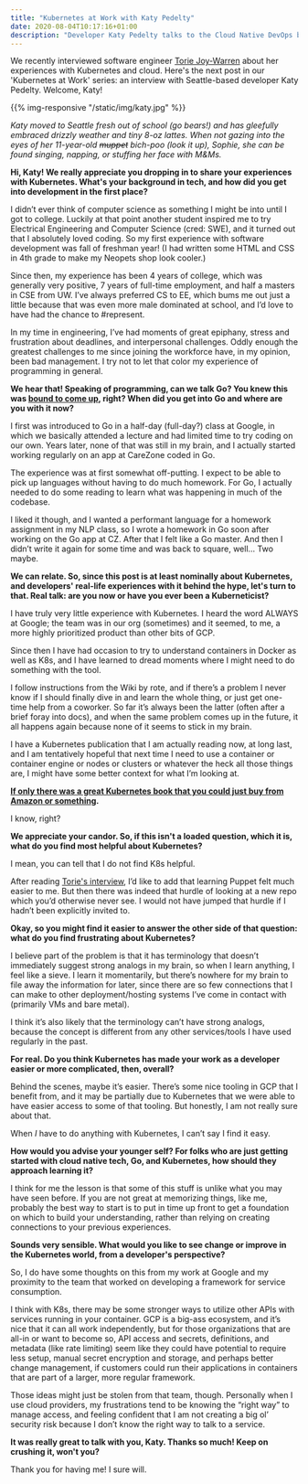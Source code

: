 ```yaml
---
title: "Kubernetes at Work with Katy Pedelty"
date: 2020-08-04T10:17:16+01:00
description: "Developer Katy Pedelty talks to the Cloud Native DevOps blog about her Go and Kubernetes experiences. Not forgetting Sophie the dog."
---
```


We recently interviewed software engineer [Torie Joy-Warren](/posts/kubernetes-at-work-torie-joy-warren/) about her experiences with Kubernetes and cloud. Here's the next post in our 'Kubernetes at Work' series: an interview with Seattle-based developer Katy Pedelty. Welcome, Katy!

{{% img-responsive "/static/img/katy.jpg" %}}

<em>Katy moved to Seattle fresh out of school (go bears!) and has gleefully embraced drizzly weather and tiny 8-oz lattes. When not gazing into the eyes of her 11-year-old <s>muppet</s> bich-poo (look it up), Sophie, she can be found singing, napping, or stuffing her face with M&Ms.</em>

<strong>Hi, Katy! We really appreciate you dropping in to share your experiences with Kubernetes. What's your background in tech, and how did you get into development in the first place?</strong>

I didn’t ever think of computer science as something I might be into until I got to college. Luckily at that point another student inspired me to try Electrical Engineering and Computer Science (cred: SWE), and it turned out that I absolutely loved coding. So my first experience with software development was fall of freshman year! (I had written some HTML and CSS in 4th grade to make my Neopets shop look cooler.)

Since then, my experience has been 4 years of college, which was generally very positive, 7 years of full-time employment, and half a masters in CSE from UW. I’ve always preferred CS to EE, which bums me out just a little because that was even more male dominated at school, and I’d love to have had the chance to #represent.

In my time in engineering, I’ve had moments of great epiphany, stress and frustration about deadlines, and interpersonal challenges. Oddly enough the greatest challenges to me since joining the workforce have, in my opinion, been bad management. I try not to let that color my experience of programming in general.

<!--more-->

<strong>We hear that! Speaking of programming, can we talk Go? You knew this was [bound to come up](https://bitfieldconsulting.com/golang/learn), right? When did you get into Go and where are you with it now?</strong>

I first was introduced to Go in a half-day (full-day?) class at Google, in which we basically attended a lecture and had limited time to try coding on our own. Years later, none of that was still in my brain, and I actually started working regularly on an app at CareZone coded in Go.

The experience was at first somewhat off-putting. I expect to be able to pick up languages without having to do much homework. For Go, I actually needed to do some reading to learn what was happening in much of the codebase.

I liked it though, and I wanted a performant language for a homework assignment in my NLP class, so I wrote a homework in Go soon after working on the Go app at CZ. After that I felt like a Go master. And then I didn’t write it again for some time and was back to square, well... Two maybe.

<strong>We can relate. So, since this post is at least nominally about Kubernetes, and developers' real-life experiences with it behind the hype, let's turn to that. Real talk: are you now or have you ever been a Kuberneticist?</strong>

I have truly very little experience with Kubernetes. I heard the word ALWAYS at Google; the team was in our org (sometimes) and it seemed, to me, a more highly prioritized product than other bits of GCP.

Since then I have had occasion to try to understand containers in Docker as well as K8s, and I have learned to dread moments where I might need to do something with the tool.

I follow instructions from the Wiki by rote, and if there’s a problem I never know if I should finally dive in and learn the whole thing, or just get one-time help from a coworker. So far it’s always been the latter (often after a brief foray into docs), and when the same problem comes up in the future, it all happens again because none of it seems to stick in my brain.

I have a Kubernetes publication that I am actually reading now, at long last, and I am tentatively hopeful that next time I need to use a container or container engine or nodes or clusters or whatever the heck all those things are, I might have some better context for what I’m looking at.

<strong>[If only there was a great Kubernetes book that you could just buy from Amazon or something](https://amzn.to/2PEPTjc).</strong>

I know, right?

<strong>We appreciate your candor. So, if this isn't a loaded question, which it is, what do you find most helpful about Kubernetes?</strong>

I mean, you can tell that I do not find K8s helpful.

After reading [Torie's interview](/posts/kubernetes-at-work-torie-joy-warren/), I’d like to add that learning Puppet felt much easier to me. But then there was indeed that hurdle of looking at a new repo which you’d otherwise never see. I would not have jumped that hurdle if I hadn’t been explicitly invited to.

<strong>Okay, so you might find it easier to answer the other side of that question: what do you find frustrating about Kubernetes?</strong>

I believe part of the problem is that it has terminology that doesn’t immediately suggest strong analogs in my brain, so when I learn anything, I feel like a sieve. I learn it momentarily, but there’s nowhere for my brain to file away the information for later, since there are so few connections that I can make to other deployment/hosting systems I’ve come in contact with (primarily VMs and bare metal).

I think it’s also likely that the terminology can’t have strong analogs, because the concept is different from any other services/tools I have used regularly in the past.

<strong>For real. Do you think Kubernetes has made your work as a developer easier or more complicated, then, overall?</strong>

Behind the scenes, maybe it’s easier. There’s some nice tooling in GCP that I benefit from, and it may be partially due to Kubernetes that we were able to have easier access to some of that tooling. But honestly, I am not really sure about that.

When *I* have to do anything with Kubernetes, I can’t say I find it easy.

<strong>How would you advise your younger self? For folks who are just getting started with cloud native tech, Go, and Kubernetes, how should they approach learning it?</strong>

I think for me the lesson is that some of this stuff is unlike what you may have seen before. If you are not great at memorizing things, like me, probably the best way to start is to put in time up front to get a foundation on which to build your understanding, rather than relying on creating connections to your previous experiences.

<strong>Sounds very sensible. What would you like to see change or improve in the Kubernetes world, from a developer's perspective?</strong>

So, I do have some thoughts on this from my work at Google and my proximity to the team that worked on developing a framework for service consumption.

I think with K8s, there may be some stronger ways to utilize other APIs with services running in your container. GCP is a big-ass ecosystem, and it’s nice that it can all work independently, but for those organizations that are all-in or want to become so, API access and secrets, definitions, and metadata (like rate limiting) seem like they could have potential to require less setup, manual secret encryption and storage, and perhaps better change management, if customers could run their applications in containers that are part of a larger, more regular framework.

Those ideas might just be stolen from that team, though. Personally when I use cloud providers, my frustrations tend to be knowing the “right way” to manage access, and feeling confident that I am not creating a big ol’ security risk because I don’t know the right way to talk to a service.

<strong>It was really great to talk with you, Katy. Thanks so much! Keep on crushing it, won't you?</strong>

Thank you for having me! I sure will.